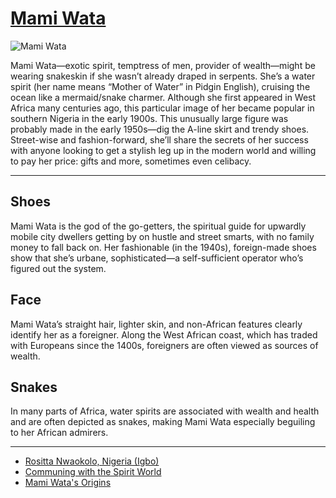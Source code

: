 # [Mami Wata](http://artstories.artsmia.org/#/o/111879)
![Mami Wata](http://api.artsmia.org/images/111879/medium.jpg)

Mami Wata—exotic spirit, temptress of men, provider of wealth—might be wearing snakeskin if she wasn’t already draped in serpents. She’s a water spirit (her name means “Mother of Water” in Pidgin English), cruising the ocean like a mermaid/snake charmer. Although she first appeared in West Africa many centuries ago, this particular image of her became popular in southern Nigeria in the early 1900s. This unusually large figure was probably made in the early 1950s—dig the A-line skirt and trendy shoes. Street-wise and fashion-forward, she’ll share the secrets of her success with anyone looking to get a stylish leg up in the modern world and willing to pay her price: gifts and more, sometimes even celibacy.

---

## Shoes

Mami Wata is the god of the go-getters, the spiritual guide for upwardly mobile city dwellers getting by on hustle and street smarts, with no family money to fall back on. Her fashionable (in the 1940s), foreign-made shoes show that she’s urbane, sophisticated—a self-sufficient operator who’s figured out the system.

## Face

Mami Wata’s straight hair, lighter skin, and non-African features clearly identify her as a foreigner. Along the West African coast, which has traded with Europeans since the 1400s, foreigners are often viewed as sources of wealth.

## Snakes

In many parts of Africa, water spirits are associated with wealth and health and are often depicted as snakes, making Mami Wata especially beguiling to her African admirers.

---

* [Rositta Nwaokolo, Nigeria (Igbo)](../stories/rositta-nwaokolo-nigeria-igbo.md)
* [Communing with the Spirit World](../stories/communing-with-the-spirit-world.md)
* [Mami Wata's Origins](../stories/mami-wata-s-origins.md)
